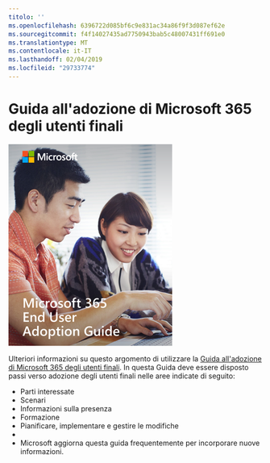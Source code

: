 ```yaml
---
titolo: ''
ms.openlocfilehash: 6396722d085bf6c9e831ac34a86f9f3d087ef62e
ms.sourcegitcommit: f4f14027435ad7750943bab5c48007431ff691e0
ms.translationtype: MT
ms.contentlocale: it-IT
ms.lasthandoff: 02/04/2019
ms.locfileid: "29733774"
---
```

# <a name="microsoft-365-end-user-adoption-guide"></a>Guida all'adozione di Microsoft 365 degli utenti finali

![Guida di Microsoft 365 adozione](media/m365euguide.png)

Ulteriori informazioni su questo argomento di utilizzare la [Guida all'adozione di Microsoft 365 degli utenti finali](https://aka.ms/adoptionguide). In questa Guida deve essere disposto passi verso adozione degli utenti finali nelle aree indicate di seguito:

- Parti interessate
- Scenari
- Informazioni sulla presenza
- Formazione 
- Pianificare, implementare e gestire le modifiche
- 
- Microsoft aggiorna questa guida frequentemente per incorporare nuove informazioni.